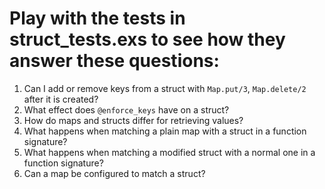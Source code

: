 # Play with the tests in struct_tests.exs to see how they answer these questions:

1. Can I add or remove keys from a struct with `Map.put/3`, `Map.delete/2` after it is created?
2. What effect does `@enforce_keys` have on a struct?
3. How do maps and structs differ for retrieving values?
4. What happens when matching a plain map with a struct in a function signature?
5. What happens when matching a modified struct with a normal one in a function signature?
6. Can a map be configured to match a struct?
